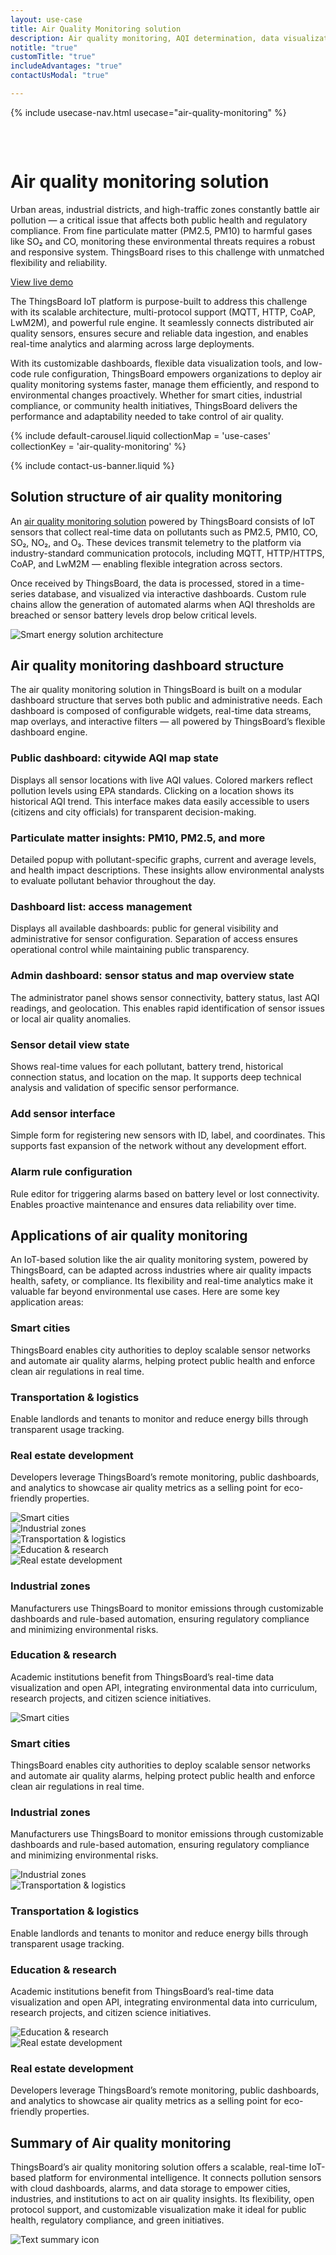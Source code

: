 ```yaml
---
layout: use-case
title: Air Quality Monitoring solution
description: Air quality monitoring, AQI determination, data visualization and device management with ThingsBoard IoT Platform
notitle: "true"
customTitle: "true"
includeAdvantages: "true"
contactUsModal: "true"

---
```


{% include usecase-nav.html usecase="air-quality-monitoring" %}

<div id="scada-fullpage" onclick="this.style.display='none'; document.body.style.overflow='unset'"><div class="image"></div><div class="close-icon"><svg width="32" height="32" viewBox="0 0 32 32" fill="none" xmlns="http://www.w3.org/2000/svg"><path d="M25.3337 8.5465L23.4537 6.6665L16.0003 14.1198L8.54699 6.6665L6.66699 8.5465L14.1203 15.9998L6.66699 23.4532L8.54699 25.3332L16.0003 17.8798L23.4537 25.3332L25.3337 23.4532L17.8803 15.9998L25.3337 8.5465Z"></path></svg></div></div>
<h1 class="usecase-title">Air quality monitoring solution</h1>
<section class="air-quality-about">
    <div class="about-text">
        <div class="short">
            <div class="block">
                <p class="text">Urban areas, industrial districts, and high-traffic zones constantly battle air pollution — a critical issue that affects both public health and regulatory compliance. From fine particulate matter (PM2.5, PM10) to harmful gases like SO₂ and CO, monitoring these environmental threats requires a robust and responsive system. ThingsBoard rises to this challenge with unmatched flexibility and reliability.</p>
            </div>
            <div class="demo-button">
                <a id="UseCases_AirQM_ViewLiveDemo" target="_blank" href="https://thingsboard.cloud/dashboard/ec564620-82b2-11ed-a624-8360a2a6cb0e?publicId=4978baf0-8a92-11ec-98f9-ff45c37940c6" class="button gtm_button">View live demo</a>            
            </div>
        </div>
        <div class="long">
            <p>The ThingsBoard IoT platform is purpose-built to address this challenge with its scalable architecture, multi-protocol support (MQTT, HTTP, CoAP, LwM2M), and powerful rule engine. It seamlessly connects distributed air quality sensors, ensures secure and reliable data ingestion, and enables real-time analytics and alarming across large deployments.</p>
            <p>With its customizable dashboards, flexible data visualization tools, and low-code rule configuration, ThingsBoard empowers organizations to deploy air quality monitoring systems faster, manage them efficiently, and respond to environmental changes proactively. Whether for smart cities, industrial compliance, or community health initiatives, ThingsBoard delivers the performance and adaptability needed to take control of air quality.</p>
        </div>
    </div>
</section>

<section class="air-quality-carousel carousel-padding">
    {% include default-carousel.liquid collectionMap = 'use-cases' collectionKey = 'air-quality-monitoring' %}
</section> 

{% include contact-us-banner.liquid %}

<section class="air-quality-solution-structure">
    <h2>Solution structure of air quality monitoring</h2>
    <div class="about-text">
        <div class="short">
            <div class="block">
                <p class="text">An <a href="/docs/pe/solution-templates/air-quality-monitoring/">air quality monitoring solution</a> powered by ThingsBoard consists of IoT sensors that collect real-time data on pollutants such as PM2.5, PM10, CO, SO₂, NO₂, and O₃. These devices transmit telemetry to the platform via industry-standard communication protocols, including MQTT, HTTP/HTTPS, CoAP, and LwM2M — enabling flexible integration across sectors.</p>
            </div>
        </div>
        <div class="long">
            <p>Once received by ThingsBoard, the data is processed, stored in a time-series database, and visualized via interactive dashboards. Custom rule chains allow the generation of automated alarms when AQI thresholds are breached or sensor battery levels drop below critical levels.</p>
        </div>
    </div>
    <div class="scheme">
        <img id="schemeSVG" loading="lazy" data-src="/images/usecases/smart-use-cases.svg" class="svg-animation" alt="Smart energy solution architecture" title="Smart energy solution architecture: IoT devices connect via gateways to the cloud for processing, visualization, and automation">
    </div>
</section>

<section class="dashboard-structure section-padding">
    <div class="section-header">
        <h2>Air quality monitoring dashboard structure</h2>
        <p>
            The air quality monitoring solution in ThingsBoard is built on a modular dashboard structure that serves both public and administrative needs. Each dashboard is composed of configurable widgets, real-time data streams, map overlays, and interactive filters — all powered by ThingsBoard’s flexible dashboard engine.
        </p>
    </div>
    <div class="dashboard-structure-block">
        <div class="menu">
            <div class="expansion-block">
                <div class="expansion-panel">
                    <div class="expansion-header">
                        <h3>Public dashboard: citywide AQI map state</h3>
                    </div>
                    <div class="expansion-content">
                        <p>Displays all sensor locations with live AQI values. Colored markers reflect pollution levels using EPA standards. Clicking on a location shows its historical AQI trend. This interface makes data easily accessible to users (citizens and city officials) for transparent decision-making.</p>
                    </div>
                </div>
            </div>
            <div class="expansion-block">
                <div class="expansion-panel">
                    <div class="expansion-header">
                        <h3>Particulate matter insights: PM10, PM2.5, and more</h3>
                    </div>
                    <div class="expansion-content">
                        <p>Detailed popup with pollutant-specific graphs, current and average levels, and health impact descriptions. These insights allow environmental analysts to evaluate pollutant behavior throughout the day.</p>
                    </div>
                </div>
            </div>
            <div class="expansion-block">
                <div class="expansion-panel">
                    <div class="expansion-header">
                        <h3>Dashboard list: access management </h3>
                    </div>
                    <div class="expansion-content">
                        <p>Displays all available dashboards: public for general visibility and administrative for sensor configuration. Separation of access ensures operational control while maintaining public transparency.</p>
                    </div>
                </div>
            </div>
            <div class="expansion-block">
                <div class="expansion-panel">
                    <div class="expansion-header">
                        <h3>Admin dashboard: sensor status and map overview state</h3>
                    </div>
                    <div class="expansion-content">
                        <p>The administrator panel shows sensor connectivity, battery status, last AQI readings, and geolocation. This enables rapid identification of sensor issues or local air quality anomalies.</p>
                    </div>
                </div>
            </div>
            <div class="expansion-block">
                <div class="expansion-panel">
                    <div class="expansion-header">
                        <h3>Sensor detail view state</h3>
                    </div>
                    <div class="expansion-content">
                        <p>Shows real-time values for each pollutant, battery trend, historical connection status, and location on the map. It supports deep technical analysis and validation of specific sensor performance.</p>
                    </div>
                </div>
            </div>
            <div class="expansion-block">
                <div class="expansion-panel">
                    <div class="expansion-header">
                        <h3>Add sensor interface</h3>
                    </div>
                    <div class="expansion-content">
                        <p>Simple form for registering new sensors with ID, label, and coordinates. This supports fast expansion of the network without any development effort.</p>
                    </div>
                </div>
            </div>
            <div class="expansion-block">
                <div class="expansion-panel">
                    <div class="expansion-header">
                        <h3>Alarm rule configuration</h3>
                    </div>
                    <div class="expansion-content">
                        <p>Rule editor for triggering alarms based on battery level or lost connectivity. Enables proactive maintenance and ensures data reliability over time.</p>
                    </div>
                </div>
            </div>
        </div>
    </div>
</section>

<section class="applications applications-additional summary-margin section-padding">
    <div class="section-header">
        <h2>Applications of air quality monitoring</h2>
        <p>An IoT-based solution like the air quality monitoring system, powered by ThingsBoard, can be adapted across industries where air quality impacts health, safety, or compliance. Its flexibility and real-time analytics make it valuable far beyond environmental use cases. Here are some key application areas:</p>
    </div>
    <div class="applications-container-large">
        <div class="text-row-top">
            <div class="text-block">
                <h3>Smart cities</h3>
                <p>ThingsBoard enables city authorities to deploy scalable sensor networks and automate air quality alarms, helping protect public health and enforce clean air regulations in real time.</p>
            </div>
            <div class="text-block">
                <h3>Transportation & logistics</h3>
                <p>Enable landlords and tenants to monitor and reduce energy bills through transparent usage tracking.</p>
            </div>
            <div class="text-block">
                <h3>Real estate development</h3>
                <p>Developers leverage ThingsBoard’s remote monitoring, public dashboards, and analytics to showcase air quality metrics as a selling point for eco-friendly properties.</p>
            </div>
        </div>
        <div class="images-row">
            <div class="application-image"><img src="/images/usecases/air-quality/cities-1.svg" alt="Smart cities" title="Smart cities"></div>
            <div class="application-image"><img src="/images/usecases/air-quality/industrial-1.svg" alt="Industrial zones" title="Industrial zones"></div>
            <div class="application-image"><img src="/images/usecases/air-quality/logistics-1.svg" alt="Transportation & logistics" title="Transportation & logistics"></div>
            <div class="application-image"><img src="/images/usecases/air-quality/education-1.svg" alt="Education & research" title="Education & research"></div>
            <div class="application-image"><img src="/images/usecases/air-quality/development-1.svg" alt="Real estate development" title="Real estate development"></div>
        </div>
        <div class="text-row-bottom">
            <div class="text-block">
                <h3>Industrial zones</h3>
                <p>Manufacturers use ThingsBoard to monitor emissions through customizable dashboards and rule-based automation, ensuring regulatory compliance and minimizing environmental risks.</p>
            </div>
            <div class="text-block">
                <h3>Education & research</h3>
                <p>Academic institutions benefit from ThingsBoard’s real-time data visualization and open API, integrating environmental data into curriculum, research projects, and citizen science initiatives.</p>
            </div>
        </div>
    </div>
    <div class="applications-container-small">
        <div class="application-block">
            <div class="image"><img src="/images/usecases/air-quality/cities-2.svg" alt="Smart cities" title="Smart cities"></div>
            <div class="text-block">
                <h3>Smart cities</h3>
                <p>ThingsBoard enables city authorities to deploy scalable sensor networks and automate air quality alarms, helping protect public health and enforce clean air regulations in real time.</p>
            </div>
        </div>
        <div class="application-block">
            <div class="text-block">
                <h3>Industrial zones</h3>
                <p>Manufacturers use ThingsBoard to monitor emissions through customizable dashboards and rule-based automation, ensuring regulatory compliance and minimizing environmental risks.</p>
            </div>
            <div class="image"><img src="/images/usecases/air-quality/industrial-2.svg" alt="Industrial zones" title="Industrial zones"></div>
        </div>
        <div class="application-block">
            <div class="image"><img src="/images/usecases/air-quality/logistics-2.svg" alt="Transportation & logistics" title="Transportation & logistics"></div>
            <div class="text-block">
                <h3>Transportation & logistics</h3>
                <p>Enable landlords and tenants to monitor and reduce energy bills through transparent usage tracking.</p>
            </div>
        </div>
        <div class="application-block">
            <div class="text-block">
                <h3>Education & research</h3>
                <p>Academic institutions benefit from ThingsBoard’s real-time data visualization and open API, integrating environmental data into curriculum, research projects, and citizen science initiatives.</p>
            </div>
            <div class="image"><img src="/images/usecases/air-quality/education-2.svg" alt="Education & research" title="Education & research"></div>
        </div>
        <div class="application-block">
            <div class="image"><img src="/images/usecases/air-quality/development-2.svg" alt="Real estate development" title="Real estate development"></div>
            <div class="text-block">
                <h3>Real estate development</h3>
                <p>Developers leverage ThingsBoard’s remote monitoring, public dashboards, and analytics to showcase air quality metrics as a selling point for eco-friendly properties.</p>
            </div>
        </div>
    </div>
</section>

<section class="summary">
    <div class="summary-text">
        <h2>Summary of Air quality monitoring</h2>
        <p>ThingsBoard’s air quality monitoring solution offers a scalable, real-time IoT-based platform for environmental intelligence. It connects pollution sensors with cloud dashboards, alarms, and data storage to empower cities, industries, and institutions to act on air quality insights. Its flexibility, open protocol support, and customizable visualization make it ideal for public health, regulatory compliance, and green initiatives.</p>
    </div>
    <div class="summary-icon">
        <img src="/images/usecases/health-care/summary.svg" alt="Text summary icon" title="Text summary icon">
    </div>
</section>

<script type="text/javascript">
    document.addEventListener('DOMContentLoaded', function() {
        const svgAnimations = document.querySelectorAll(".svg-animation");
        const svgObserver = new IntersectionObserver((entries, obs) => {
            entries.forEach(entry => {
                if (entry.isIntersecting) {
                    const img = entry.target;
                    img.style.visibility = 'visible';
                    img.src = img.dataset.src;
                    obs.unobserve(img);
                }
            });
        }, {threshold: 1.0});

        svgAnimations.forEach(img => svgObserver.observe(img));

        document.querySelectorAll('.card-link').forEach((link) => {
            link.classList.add('linkDefault');
        });

        const expansionBlocks = document.querySelectorAll('.expansion-block');
        const structureBlock = document.querySelector('.dashboard-structure-block');
        const smallImageBlock = createImageBlock('small');
        const largeImageBlock = createImageBlock('large');

        expansionBlocks[0].appendChild(smallImageBlock);
        structureBlock.appendChild(largeImageBlock);

        const largeImageElement = document.querySelector('.image-block-large > .image-container > .image');
        const smallImageElement = document.querySelector('.image-block-small > .image-container > .image');

        let currentExpandedIndex = 0;

        expansionBlocks[0].classList.add('expanded');

        expansionBlocks.forEach((panel, index) => {
            panel.addEventListener('click', function() {
                if (index === currentExpandedIndex) {
                    return; 
                }

                smallImageElement.innerHTML = getImage(index);
                this.appendChild(smallImageBlock);
                largeImageElement.style.height = largeImageElement.firstChild.getBoundingClientRect().height + 'px';
                largeImageElement.innerHTML = getImage(index);

                applyImageBg(smallImageBlock);
                applyImageBg(largeImageBlock);

                expansionBlocks.forEach(item => {
                    item.classList.remove('expanded');
                });

                this.classList.add('expanded');
                currentExpandedIndex = index; 
                if (window.screen.width < 600) {
                    const blockRect = expansionBlocks[index].getBoundingClientRect();
                    const target = blockRect.top + window.scrollY - 80;
                    window.scrollTo(0, target);
                    setTimeout(()=> document.getElementById("nav").style.top = "-78px");
                }
                if (index === 4) {
                    window.scrollTo(0, window.scrollY +1);
                }
            });
        });

        window.onscroll = function() {
            const elemCoor = document.querySelector('.dashboard-structure').getBoundingClientRect();
            const large = document.querySelector('.image-block-large');

            if (Math.abs(elemCoor.top) < elemCoor.height / 2 - 300 && elemCoor.top < 0) {
                large.style.marginTop = Math.abs(elemCoor.top) + 20 + 'px';
            }
        };

        if (window.screen.width > 960) {
            const fullPage = document.querySelector('#scada-fullpage');
            largeImageElement.addEventListener('click', function(image) {
                fullPage.children[0].innerHTML = `<img src=${image.currentTarget.children[0].src} />`;
                fullPage.style.display = 'block';
                fullPage.style.top = window.scrollY + 'px';
                document.querySelector('body').style.overflow = 'hidden';
            });
        }

        function createImageBlock(layout) {
            let block = document.createElement('div');
            block.className = `image-block-${layout}`;
            block.innerHTML = `
            <div class="image-container image-background">
                <div class="image-background"></div>
                <div class="image-background"></div>
                <div class="image-background"></div>
                <div class=image>${getImage(0)}</div>
            </div>
            <div class="buttons-block">
                <a id="UseCases_AirQM_ViewLiveDemo" target="_blank" href="https://thingsboard.cloud/dashboard/ec564620-82b2-11ed-a624-8360a2a6cb0e?publicId=4978baf0-8a92-11ec-98f9-ff45c37940c6" class="button gtm_button">View live demo</a>            
                <a id="UseCases_AirQM_ContactUs" target="_blank" href="/docs/contact-us/?subject=Custom%20Development" class="button contact-us gtm_button">Contact us</a>
            </div>`;

            applyImageBg(block);
    
            return block;
        }

        function applyImageBg(block) {
            const img = block.querySelector('.image img');
            const container = block.querySelector('.image-container');
            if (img && container) {
                const bg = img.dataset.bg;
                container.style.backgroundColor = bg || '';
            }
        }

        function getImage(index) {
            const images = [
                "<img src='/images/usecases/air-quality/aiq-1.webp' alt='Interactive AQI heatmap of Los Angeles on the ThingsBoard IoT Platform' title='AQI map of Los Angeles monitored via ThingsBoard'/>",
                "<img src='/images/usecases/air-quality/aiq-2.webp' alt='Live PM10 air quality metrics for Beverly Hills on ThingsBoard dashboard' title='PM10 air quality levels in Beverly Hills displayed in ThingsBoard'/>",
                "<img src='/images/usecases/air-quality/aiq-3.webp' alt='List of IoT dashboards for air quality monitoring in ThingsBoard' title='Manage air quality dashboards in ThingsBoard'/>",
                "<img src='/images/usecases/air-quality/aiq-4.webp' alt='IoT air quality sensors and alerts visualized on ThingsBoard map dashboard' title='Live air quality sensors and alerts across LA in ThingsBoard'/>",
                "<img src='/images/usecases/air-quality/aiq-5.webp' alt='Sensor metrics for Beverly Hills including AQI and battery on ThingsBoard' title='Sensor data for Beverly Hills – AQI, battery and status'/>",
                "<img src='/images/usecases/air-quality/aiq-6.webp' data-bg='#A4A4A4' alt='Sensor registration form with ID and GPS fields in ThingsBoard' title='Create a new air quality sensor in ThingsBoard'/>",
                "<img src='/images/usecases/air-quality/aiq-7.webp' data-bg='#A4A4A4' alt='ThingsBoard interface for configuring IoT alarm thresholds' title='Configure alert rules for sensor battery and connection'/>"
            ];
            return images[index];
        }
    });
</script>
